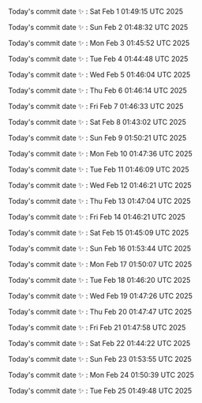 Today's commit date ✨ : Sat Feb 1 01:49:15 UTC 2025 

Today's commit date ✨ : Sun Feb 2 01:48:32 UTC 2025 

Today's commit date ✨ : Mon Feb 3 01:45:52 UTC 2025 

Today's commit date ✨ : Tue Feb 4 01:44:48 UTC 2025 

Today's commit date ✨ : Wed Feb 5 01:46:04 UTC 2025 

Today's commit date ✨ : Thu Feb 6 01:46:14 UTC 2025 

Today's commit date ✨ : Fri Feb 7 01:46:33 UTC 2025 

Today's commit date ✨ : Sat Feb 8 01:43:02 UTC 2025 

Today's commit date ✨ : Sun Feb 9 01:50:21 UTC 2025 

Today's commit date ✨ : Mon Feb 10 01:47:36 UTC 2025 

Today's commit date ✨ : Tue Feb 11 01:46:09 UTC 2025 

Today's commit date ✨ : Wed Feb 12 01:46:21 UTC 2025 

Today's commit date ✨ : Thu Feb 13 01:47:04 UTC 2025 

Today's commit date ✨ : Fri Feb 14 01:46:21 UTC 2025 

Today's commit date ✨ : Sat Feb 15 01:45:09 UTC 2025 

Today's commit date ✨ : Sun Feb 16 01:53:44 UTC 2025 

Today's commit date ✨ : Mon Feb 17 01:50:07 UTC 2025 

Today's commit date ✨ : Tue Feb 18 01:46:20 UTC 2025 

Today's commit date ✨ : Wed Feb 19 01:47:26 UTC 2025 

Today's commit date ✨ : Thu Feb 20 01:47:47 UTC 2025 

Today's commit date ✨ : Fri Feb 21 01:47:58 UTC 2025 

Today's commit date ✨ : Sat Feb 22 01:44:22 UTC 2025 

Today's commit date ✨ : Sun Feb 23 01:53:55 UTC 2025 

Today's commit date ✨ : Mon Feb 24 01:50:39 UTC 2025 

Today's commit date ✨ : Tue Feb 25 01:49:48 UTC 2025 

